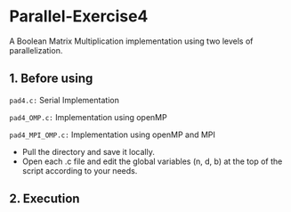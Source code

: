 # Parallel-Exercise4

A Boolean Matrix Multiplication implementation using two levels of parallelization.

## **1. Before using**
`pad4.c:` Serial Implementation

`pad4_OMP.c:` Implementation using openMP

`pad4_MPI_OMP.c:` Implementation using openMP and MPI

* Pull the directory and save it locally.
* Open each .c file and edit the global variables (n, d, b) at the top of the script according to your needs.


## **2. Execution**
